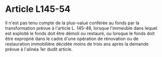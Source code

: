 # Article L145-54

Il n'est pas tenu compte de la plus-value conférée au fonds par la transformation prévue à l'article L. 145-48, lorsque l'immeuble dans lequel est exploité le fonds doit être démoli ou restauré, ou lorsque le fonds doit être exproprié dans le cadre d'une opération de rénovation ou de restauration immobilière décidée moins de trois ans après la demande prévue à l'alinéa 1er dudit article.
